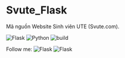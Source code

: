 # Svute_Flask

Mã nguồn Website Sinh viên UTE (Svute.com).

![Flask](https://img.shields.io/badge/flask-v2.0.1-blue) ![Python](https://img.shields.io/badge/python-v3.7-green) ![build](https://img.shields.io/badge/build-v0.1-red)

Follow me: ![Flask](https://img.shields.io/youtube/channel/subscribers/UCmWmJO9BeBunJ68P8ztEiJA?style=social) ![Flask](https://img.shields.io/github/followers/ngtrdai?style=social)
